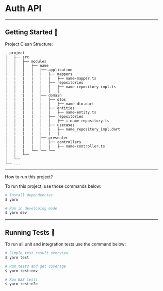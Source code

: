 # Auth API

---

## Getting Started 🚀

Project Clean Structure:

```
--project
|   ├── src
│   │   ├── modules
│   │   │   ├── name
│   │   │   │   ├── application
|   |   |   |   |   ├── mappers
|   |   |   |   |   |   ├── name-mapper.ts
|   |   |   |   |   ├── repositories
|   |   |   |   |   |   ├── name-repository-impl.ts
|   |   |   |   |   |   |
|   |   |   |   ├── domain
|   |   |   |   |   ├── dtos
|   |   |   |   |   |   ├── name-dto.dart
|   |   |   |   |   ├── entities
|   |   |   |   |   |   ├── name-entity.ts
|   |   |   |   |   ├── repositories
|   |   |   |   |   |   ├── i-name-repository.ts
|   |   |   |   |   ├── usecases
|   |   |   |   |   |   ├── name_repository_impl.dart
|   |   |   |   |   |   |
|   |   |   |   ├── presenter
|   |   |   |   |   ├── controllers
|   |   |   |   |   |   ├── name-controller.ts
|   |   |   └── └── └──
│   │   └── 
│   └──  
└── ...
```

---

How to run this project?

To run this project, use those commands below:

```sh
# Install dependencies
$ yarn

# Run in developing mode
$ yarn dev
```

---

## Running Tests 🧪

To run all unit and integration tests use the command below:

```sh
# Simple test result overview
$ yarn test

# Run tests and get coverage
$ yarn test:cov

# Run E2E tests
$ yarn test:e2e
```
